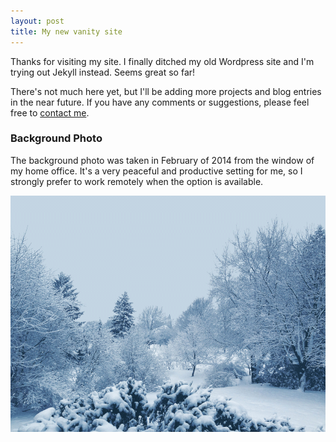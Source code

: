 ```yaml
---
layout: post
title: My new vanity site
---
```


Thanks for visiting my site.  I finally ditched my old Wordpress site and I'm trying out Jekyll instead.  Seems great so far!

There's not much here yet, but I'll be adding more projects and blog entries in the near future.  If you have any comments or suggestions, please feel free to [contact me](/contact "Contact Me").

### Background Photo

The background photo was taken in February of 2014 from the window of my home office. It's a very peaceful and productive setting for me, so I strongly prefer to work remotely when the option is available.

![View from my office](/images/background_sm.png)
